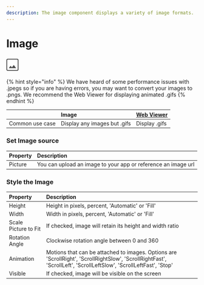```yaml
---
description: The image component displays a variety of image formats.
---
```


# Image

###  ![](../../../../.gitbook/assets/image-icon.png)

{% hint style="info" %}
We have heard of some performance issues with .jpegs so if you are having errors, you may want to convert your images to .pngs. We recommend the Web Viewer for displaying animated .gifs
{% endhint %}

|  | Image | [Web Viewer](../web-viewer.md) |
| :--- | :--- | :--- |
| Common use case | Display any images but .gifs | Display .gifs |

### Set Image source

| Property | Description |
| :--- | :--- |
| Picture | You can upload an image to your app or reference an image url |

### Style the Image

| Property | Description |
| :--- | :--- |
| Height | Height in pixels, percent, 'Automatic' or 'Fill' |
| Width | Width in pixels, percent, 'Automatic' or 'Fill' |
| Scale Picture to Fit | If checked, image will retain its height and width ratio |
| Rotation Angle | Clockwise rotation angle between 0 and 360 |
| Animation | Motions that can be attached to images. Options are 'ScrollRight', 'ScrollRightSlow', 'ScrollRightFast', 'ScrollLeft', 'ScrollLeftSlow', 'ScrollLeftFast', 'Stop' |
| Visible | If checked, image will be visible on the screen |

